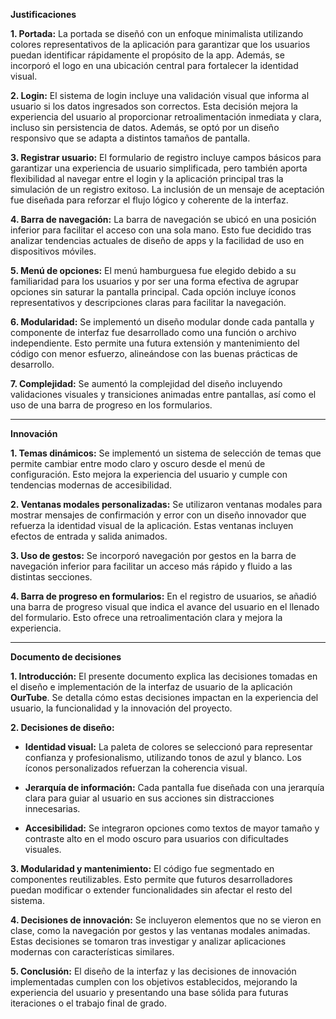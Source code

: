 **Justificaciones**

**1. Portada:**
La portada se diseñó con un enfoque minimalista utilizando colores representativos de la aplicación para garantizar que los usuarios puedan identificar rápidamente el propósito de la app. Además, se incorporó el logo en una ubicación central para fortalecer la identidad visual.

**2. Login:**
El sistema de login incluye una validación visual que informa al usuario si los datos ingresados son correctos. Esta decisión mejora la experiencia del usuario al proporcionar retroalimentación inmediata y clara, incluso sin persistencia de datos. Además, se optó por un diseño responsivo que se adapta a distintos tamaños de pantalla.

**3. Registrar usuario:**
El formulario de registro incluye campos básicos para garantizar una experiencia de usuario simplificada, pero también aporta flexibilidad al navegar entre el login y la aplicación principal tras la simulación de un registro exitoso. La inclusión de un mensaje de aceptación fue diseñada para reforzar el flujo lógico y coherente de la interfaz.

**4. Barra de navegación:**
La barra de navegación se ubicó en una posición inferior para facilitar el acceso con una sola mano. Esto fue decidido tras analizar tendencias actuales de diseño de apps y la facilidad de uso en dispositivos móviles.

**5. Menú de opciones:**
El menú hamburguesa fue elegido debido a su familiaridad para los usuarios y por ser una forma efectiva de agrupar opciones sin saturar la pantalla principal. Cada opción incluye íconos representativos y descripciones claras para facilitar la navegación.

**6. Modularidad:**
Se implementó un diseño modular donde cada pantalla y componente de interfaz fue desarrollado como una función o archivo independiente. Esto permite una futura extensión y mantenimiento del código con menor esfuerzo, alineándose con las buenas prácticas de desarrollo.

**7. Complejidad:**
Se aumentó la complejidad del diseño incluyendo validaciones visuales y transiciones animadas entre pantallas, así como el uso de una barra de progreso en los formularios.

---

**Innovación**

**1. Temas dinámicos:**
Se implementó un sistema de selección de temas que permite cambiar entre modo claro y oscuro desde el menú de configuración. Esto mejora la experiencia del usuario y cumple con tendencias modernas de accesibilidad.

**2. Ventanas modales personalizadas:**
Se utilizaron ventanas modales para mostrar mensajes de confirmación y error con un diseño innovador que refuerza la identidad visual de la aplicación. Estas ventanas incluyen efectos de entrada y salida animados.

**3. Uso de gestos:**
Se incorporó navegación por gestos en la barra de navegación inferior para facilitar un acceso más rápido y fluido a las distintas secciones.

**4. Barra de progreso en formularios:**
En el registro de usuarios, se añadió una barra de progreso visual que indica el avance del usuario en el llenado del formulario. Esto ofrece una retroalimentación clara y mejora la experiencia.

---

**Documento de decisiones**

**1. Introducción:**
El presente documento explica las decisiones tomadas en el diseño e implementación de la interfaz de usuario de la aplicación **OurTube**. Se detalla cómo estas decisiones impactan en la experiencia del usuario, la funcionalidad y la innovación del proyecto.

**2. Decisiones de diseño:**

- **Identidad visual:** La paleta de colores se seleccionó para representar confianza y profesionalismo, utilizando tonos de azul y blanco. Los íconos personalizados refuerzan la coherencia visual.

- **Jerarquía de información:** Cada pantalla fue diseñada con una jerarquía clara para guiar al usuario en sus acciones sin distracciones innecesarias.

- **Accesibilidad:** Se integraron opciones como textos de mayor tamaño y contraste alto en el modo oscuro para usuarios con dificultades visuales.

**3. Modularidad y mantenimiento:**
El código fue segmentado en componentes reutilizables. Esto permite que futuros desarrolladores puedan modificar o extender funcionalidades sin afectar el resto del sistema.

**4. Decisiones de innovación:**
Se incluyeron elementos que no se vieron en clase, como la navegación por gestos y las ventanas modales animadas. Estas decisiones se tomaron tras investigar y analizar aplicaciones modernas con características similares.

**5. Conclusión:**
El diseño de la interfaz y las decisiones de innovación implementadas cumplen con los objetivos establecidos, mejorando la experiencia del usuario y presentando una base sólida para futuras iteraciones o el trabajo final de grado.

